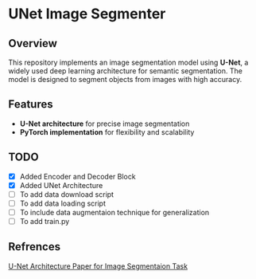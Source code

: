 # UNet Image Segmenter  

## Overview  
This repository implements an image segmentation model using **U-Net**, a widely used deep learning architecture for semantic segmentation. The model is designed to segment objects from images with high accuracy.  

## Features  
- **U-Net architecture** for precise image segmentation  
- **PyTorch implementation** for flexibility and scalability   

## TODO
- [X] Added Encoder and Decoder Block
- [X] Added UNet Architecture
- [ ] To add data download script
- [ ] To add data loading script
- [ ] To include data augmentaion technique for generalization
- [ ] To add train.py

## Refrences

[U-Net Architecture Paper for Image Segmentaion Task](https://arxiv.org/abs/1505.04597)


